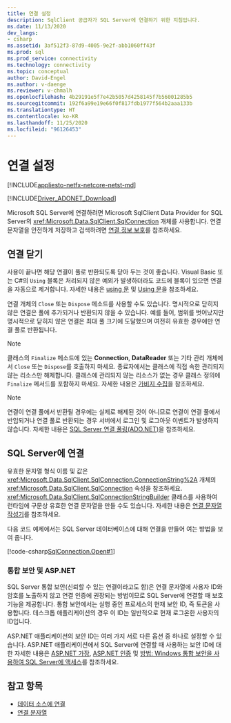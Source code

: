 ```yaml
---
title: 연결 설정
description: SqlClient 공급자가 SQL Server에 연결하기 위한 지침입니다.
ms.date: 11/13/2020
dev_langs:
- csharp
ms.assetid: 3af512f3-87d9-4005-9e2f-abb1060ff43f
ms.prod: sql
ms.prod_service: connectivity
ms.technology: connectivity
ms.topic: conceptual
author: David-Engel
ms.author: v-daenge
ms.reviewer: v-chmalh
ms.openlocfilehash: 4b29191e5f7e42b5057d4258145f7b56001285b5
ms.sourcegitcommit: 192f6a99e19e66f0f817fdb1977f564b2aaa133b
ms.translationtype: HT
ms.contentlocale: ko-KR
ms.lasthandoff: 11/25/2020
ms.locfileid: "96126453"
---
```

# <a name="establishing-connection"></a>연결 설정

[!INCLUDE[appliesto-netfx-netcore-netst-md](../../includes/appliesto-netfx-netcore-netst-md.md)]

[!INCLUDE[Driver_ADONET_Download](../../includes/driver_adonet_download.md)]

Microsoft SQL Server에 연결하려면 Microsoft SqlClient Data Provider for SQL Server의 <xref:Microsoft.Data.SqlClient.SqlConnection> 개체를 사용합니다. 연결 문자열을 안전하게 저장하고 검색하려면 [연결 정보 보호](protecting-connection-information.md)를 참조하세요.

## <a name="closing-connections"></a>연결 닫기

사용이 끝나면 해당 연결이 풀로 반환되도록 닫아 두는 것이 좋습니다. Visual Basic 또는 C#의 `Using` 블록은 처리되지 않은 예외가 발생하더라도 코드에 블록이 있으면 연결을 자동으로 제거합니다. 자세한 내용은 [using 문](/dotnet/docs/csharp/language-reference/keywords/using-statement.md) 및 [Using 문](/dotnet/docs/visual-basic/language-reference/statements/using-statement.md)을 참조하세요.

연결 개체의 `Close` 또는 `Dispose` 메소드를 사용할 수도 있습니다. 명시적으로 닫히지 않은 연결은 풀에 추가되거나 반환되지 않을 수 있습니다. 예를 들어, 범위를 벗어났지만 명시적으로 닫히지 않은 연결은 최대 풀 크기에 도달했으며 여전히 유효한 경우에만 연결 풀로 반환됩니다.

> [!NOTE]
> 클래스의 `Finalize` 메소드에 있는 **Connection**, **DataReader** 또는 기타 관리 개체에서 `Close` 또는 `Dispose`를 호출하지 마세요. 종료자에서는 클래스에 직접 속한 관리되지 않는 리소스만 해제합니다. 클래스에 관리되지 않는 리소스가 없는 경우 클래스 정의에 `Finalize` 메서드를 포함하지 마세요. 자세한 내용은 [가비지 수집](/dotnet/docs/standard/garbage-collection/index.md)을 참조하세요.

> [!NOTE]
> 연결이 연결 풀에서 반환될 경우에는 실제로 해제된 것이 아니므로 연결이 연결 풀에서 반입되거나 연결 풀로 반환되는 경우 서버에서 로그인 및 로그아웃 이벤트가 발생하지 않습니다. 자세한 내용은 [SQL Server 연결 풀링(ADO.NET)](sql-server-connection-pooling.md)을 참조하세요.

## <a name="connecting-to-sql-server"></a>SQL Server에 연결

유효한 문자열 형식 이름 및 값은 <xref:Microsoft.Data.SqlClient.SqlConnection.ConnectionString%2A> 개체의 <xref:Microsoft.Data.SqlClient.SqlConnection> 속성을 참조하세요. <xref:Microsoft.Data.SqlClient.SqlConnectionStringBuilder> 클래스를 사용하여 런타임에 구문상 유효한 연결 문자열을 만들 수도 있습니다. 자세한 내용은 [연결 문자열 작성기](connection-string-builders.md)를 참조하세요.

다음 코드 예제에서는 SQL Server 데이터베이스에 대해 연결을 만들어 여는 방법을 보여 줍니다.

[!code-csharp[SqlConnection.Open#1](~/../sqlclient/doc/samples/SqlConnection_Open.cs#1)]

### <a name="integrated-security-and-aspnet"></a>통합 보안 및 ASP.NET

SQL Server 통합 보안(신뢰할 수 있는 연결이라고도 함)은 연결 문자열에 사용자 ID와 암호를 노출하지 않고 연결 인증에 권장되는 방법이므로 SQL Server에 연결할 때 보호 기능을 제공합니다. 통합 보안에서는 실행 중인 프로세스의 현재 보안 ID, 즉 토큰을 사용합니다. 데스크톱 애플리케이션의 경우 이 ID는 일반적으로 현재 로그온한 사용자의 ID입니다.

ASP.NET 애플리케이션의 보안 ID는 여러 가지 서로 다른 옵션 중 하나로 설정할 수 있습니다. ASP.NET 애플리케이션에서 SQL Server에 연결할 때 사용하는 보안 ID에 대한 자세한 내용은 [ASP.NET 가장](/previous-versions/aspnet/xh507fc5(v=vs.100)), [ASP.NET 인증](/previous-versions/aspnet/eeyk640h(v=vs.100)) 및 [방법: Windows 통합 보안을 사용하여 SQL Server에 액세스](/previous-versions/aspnet/bsz5788z(v=vs.100))를 참조하세요.

## <a name="see-also"></a>참고 항목

- [데이터 소스에 연결](connecting-to-data-source.md)
- [연결 문자열](connection-strings.md)
